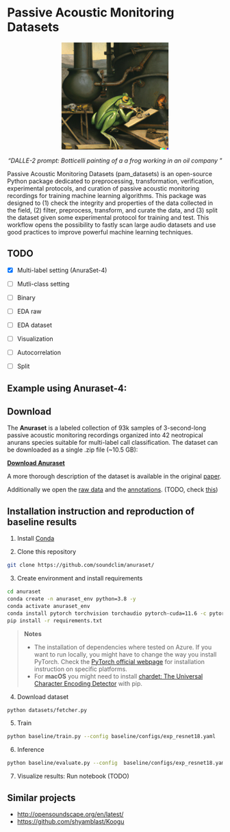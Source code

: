 # Passive Acoustic Monitoring Datasets


<div align="center">

<img class="img-fluid" src="assets/dalle_botticelli.png" alt="img-verification" width="250" height="250">

<em>“DALLE-2 prompt: Botticelli painting of a a frog working in an oil company "</em>

</div>

Passive Acoustic Monitoring Datasets (pam_datasets) is an open-source Python package dedicated to preprocessing, transformation, verification, experimental protocols, and curation of passive acoustic monitoring recordings for training machine learning algorithms. This package was designed to (1) check the integrity and properties of the data collected in the field, (2) filter, preprocess, transform, and curate the data, and (3) split the dataset given some experimental protocol for training and test. This workflow opens the possibility to fastly scan large audio datasets and use good practices to improve powerful machine learning techniques.


## TODO
- [x] Multi-label setting (AnuraSet-4)
- [ ] Mutli-class setting 
- [ ] Binary
- [ ] EDA raw
- [ ] EDA dataset
- [ ] Visualization
- [ ] Autocorrelation
- [ ] Split


## Example using Anuraset-4:

## Download

The **Anuraset** is a labeled collection of 93k samples of 3-second-long passive acoustic monitoring recordings organized into 42 neotropical anurans species suitable for multi-label call classification. The dataset can be downloaded as a single .zip file (~10.5 GB):

**[Download Anuraset](https://chorus.blob.core.windows.net/public/anurasetv3.zip)**

A more thorough description of the dataset is available in the original [paper](http://github.com).

Additionally we open the [raw data](http://github.com) and the [annotations](http://github.com). (TODO, check [this](https://github.com/visipedia/caltech-fish-counting/blob/main/README.md#data-download)) 


## Installation instruction and reproduction of baseline results

1. Install [Conda](http://conda.io/)

2. Clone this repository

```bash
git clone https://github.com/soundclim/anuraset/
```

3. Create environment and install requirements

```bash
cd anuraset
conda create -n anuraset_env python=3.8 -y
conda activate anuraset_env
conda install pytorch torchvision torchaudio pytorch-cuda=11.6 -c pytorch -c nvidia
pip install -r requirements.txt
```

> **Notes**
> * The installation of dependencies where tested on Azure. If you want to run locally, you might have to change the way you install PyTorch. Check the [PyTorch official webpage](https://pytorch.org/get-started/locally/) for installation instruction on specific platforms.
> * For **macOS** you might need to install [chardet: The Universal Character Encoding Detector](https://pypi.org/project/chardet/) with pip.


4. Download dataset 

```bash
python datasets/fetcher.py
```

5. Train 

```bash
python baseline/train.py --config baseline/configs/exp_resnet18.yaml
```

6. Inference

```bash
python baseline/evaluate.py --config  baseline/configs/exp_resnet18.yaml
```

7. Visualize results: Run notebook  (TODO)



## Similar projects

- http://opensoundscape.org/en/latest/
- https://github.com/shyamblast/Koogu